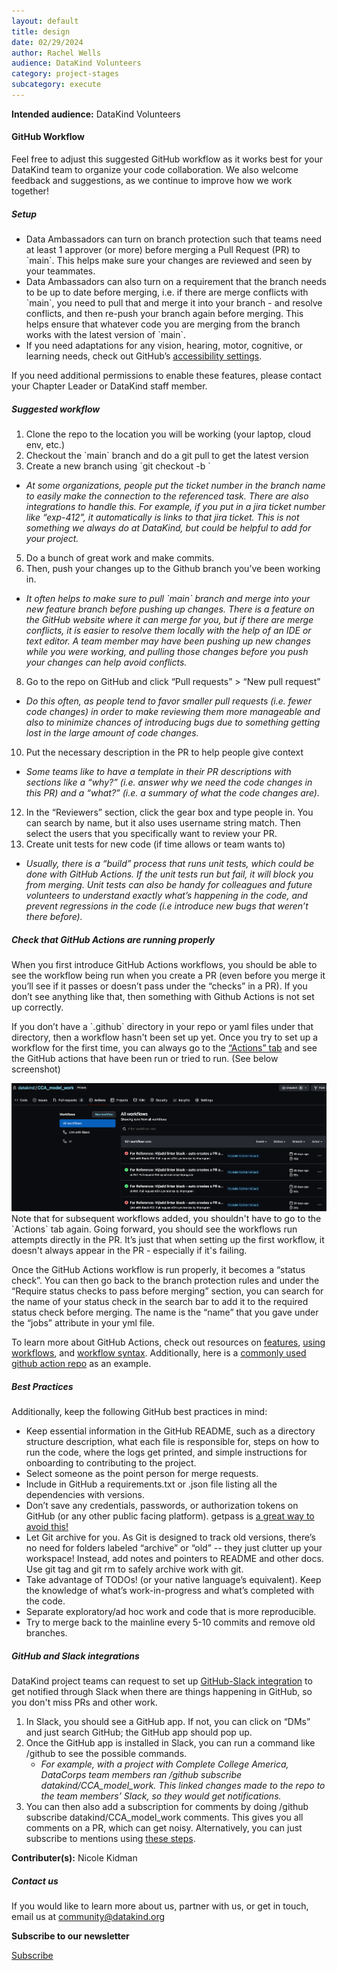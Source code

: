 ```yaml
---
layout: default
title: design
date: 02/29/2024
author: Rachel Wells
audience: DataKind Volunteers
category: project-stages
subcategory: execute
---
```





**Intended audience:**
DataKind Volunteers






#### GitHub Workflow


Feel free to adjust this suggested GitHub workflow as it works best for your DataKind team to organize your code collaboration. We also welcome feedback and suggestions, as we continue to improve how we work together!


##### Setup


* Data Ambassadors can turn on branch protection such that teams need at least 1 approver (or more) before merging a Pull Request (PR) to \`main\`. This helps make sure your changes are reviewed and seen by your teammates.
* Data Ambassadors can also turn on a requirement that the branch needs to be up to date before merging, i.e. if there are merge conflicts with \`main\`, you need to pull that and merge it into your branch \- and resolve conflicts, and then re\-push your branch again before merging. This helps ensure that whatever code you are merging from the branch works with the latest version of \`main\`.
* If you need adaptations for any vision, hearing, motor, cognitive, or learning needs, check out GitHub’s [accessibility settings](https://docs.github.com/en/account-and-profile/setting-up-and-managing-your-personal-account-on-github/managing-user-account-settings/managing-accessibility-settings).


If you need additional permissions to enable these features, please contact your Chapter Leader or DataKind staff member. 


##### Suggested workflow


1. Clone the repo to the location you will be working (your laptop, cloud env, etc.)
2. Checkout the \`main\` branch and do a git pull to get the latest version
3. Create a new branch using \`git checkout \-b \`
* *At some organizations, people put the ticket number in the branch name to easily make the connection to the referenced task. There are also integrations to handle this. For example, if you put in a jira ticket number like “exp\-412”, it automatically is links to that jira ticket. This is not something we always do at DataKind, but could be helpful to add for your project.*

5. Do a bunch of great work and make commits.
6. Then, push your changes up to the Github branch you’ve been working in.
* *It often helps to make sure to pull \`main\` branch and merge into your new feature branch before pushing up changes. There is a feature on the GitHub website where it can merge for you, but if there are merge conflicts, it is easier to resolve them locally with the help of an IDE or text editor. A team member may have been pushing up new changes while you were working, and pulling those changes before you push your changes can help avoid conflicts.*

8. Go to the repo on GitHub and click “Pull requests” \> “New pull request”
* *Do this often, as people tend to favor smaller pull requests (i.e. fewer code changes) in order to make reviewing them more manageable and also to minimize chances of introducing bugs due to something getting lost in the large amount of code changes.*

10. Put the necessary description in the PR to help people give context
* *Some teams like to have a template in their PR descriptions with sections like a “why?” (i.e. answer why we need the code changes in this PR) and a “what?” (i.e. a summary of what the code changes are).*

12. In the “Reviewers” section, click the gear box and type people in. You can search by name, but it also uses username string match. Then select the users that you specifically want to review your PR.
13. Create unit tests for new code (if time allows or team wants to)
* *Usually, there is a “build” process that runs unit tests, which could be done with GitHub Actions. If the unit tests run but fail, it will block you from merging. Unit tests can also be handy for colleagues and future volunteers to understand exactly what’s happening in the code, and prevent regressions in the code (i.e introduce new bugs that weren’t there before).*

##### Check that GitHub Actions are running properly


When you first introduce GitHub Actions workflows, you should be able to see the workflow being run when you create a PR (even before you merge it you’ll see if it passes or doesn’t pass under the “checks” in a PR). If you don’t see anything like that, then something with Github Actions is not set up correctly. 



If you don’t have a \`.github\` directory in your repo or yaml files under that directory, then a workflow hasn't been set up yet. Once you try to set up a workflow for the first time, you can always go to the [“Actions” tab](https://github.com/datakind/CCA_model_work/actions) and see the GitHub actions that have been run or tried to run. (See below screenshot)


![](assets/img/execute_Picture1.png)
Note that for subsequent workflows added, you shouldn't have to go to the \`Actions\` tab again. Going forward, you should see the workflows run attempts directly in the PR. It’s just that when setting up the first workflow, it doesn't always appear in the PR \- especially if it's failing.


Once the GitHub Actions workflow is run properly, it becomes a “status check”. You can then go back to the branch protection rules and under the “Require status checks to pass before merging” section, you can search for the name of your status check in the search bar to add it to the required status check before merging. The name is the “name” that you gave under the “jobs” attribute in your yml file.


To learn more about GitHub Actions, check out resources on [features](https://github.com/features/actions), [using workflows](https://docs.github.com/en/actions/using-workflows), and [workflow syntax](https://docs.github.com/en/actions/using-workflows/workflow-syntax-for-github-actions). Additionally, here is a [commonly used github action repo](https://github.com/actions/checkout) as an example.


##### Best Practices


Additionally, keep the following GitHub best practices in mind:


* Keep essential information in the GitHub README, such as a directory structure description, what each file is responsible for, steps on how to run the code, where the logs get printed, and simple instructions for onboarding to contributing to the project.
* Select someone as the point person for merge requests.
* Include in GitHub a requirements.txt or .json file listing all the dependencies with versions.
* Don’t save any credentials, passwords, or authorization tokens on GitHub (or any other public facing platform). getpass is [a great way to avoid this!](https://docs.python.org/3/library/getpass.html)
* Let Git archive for you. As Git is designed to track old versions, there’s no need for folders labeled “archive” or “old” \-\- they just clutter up your workspace! Instead, add notes and pointers to README and other docs. Use git tag and git rm to safely archive work with git.
* Take advantage of TODOs! (or your native language’s equivalent). Keep the knowledge of what’s work\-in\-progress and what’s completed with the code.
* Separate exploratory/ad hoc work and code that is more reproducible.
* Try to merge back to the mainline every 5\-10 commits and remove old branches.


##### GitHub and Slack integrations


DataKind project teams can request to set up [GitHub\-Slack integration](https://github.com/integrations/slack) to get notified through Slack when there are things happening in GitHub, so you don't miss PRs and other work.


1. In Slack, you should see a GitHub app. If not, you can click on “DMs” and just search GitHub; the GitHub app should pop up.
2. Once the GitHub app is installed in Slack, you can run a command like /github to see the possible commands.
	* *For example, with a project with Complete College America, DataCorps team members ran /github subscribe datakind/CCA\_model\_work. This linked changes made to the repo to the team members’ Slack, so they would get notifications.*
3. You can then also add a subscription for comments by doing /github subscribe datakind/CCA\_model\_work comments. This gives you all comments on a PR, which can get noisy. Alternatively, you can just subscribe to mentions using [these steps](https://stackoverflow.com/questions/48217234/get-a-slack-notification-if-mentioned-on-github).



 **Contributer(s):** Nicole Kidman







##### Contact us


If you would like to learn more about us, partner with us, or get in touch, email us at community@datakind.org



 
**Subscribe to our newsletter**
  

[Subscribe](https://www.datakind.org/subscribe/)



